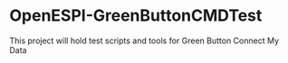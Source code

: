 OpenESPI-GreenButtonCMDTest
===========================
This project will hold test scripts and tools for Green Button Connect My Data
